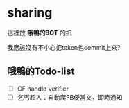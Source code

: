 # sharing

這裡放 **哦鴨的BOT** 的扣

我應該沒有不小心把token也commit上來?

## 哦鴨的Todo-list

- [ ] CF handle verifier
- [ ] 乞丐超人：自動爬FB便當文，即時通知